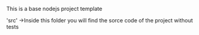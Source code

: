This is a base nodejs project template 

'src' ->Inside this folder you will find the sorce code of the project without tests

